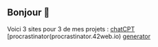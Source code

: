 ## Bonjour 👋

Voici 3 sites pour 3 de mes projets :
[chatCPT](chatCPT.great-site.net)
[procrastinator(procrastinator.42web.io)
[generator](generator.free.nf)
<!--
**Bastien-Project/Bastien-Project** is a ✨ _special_ ✨ repository because its `README.md` (this file) appears on your GitHub profile.

Here are some ideas to get you started:

- 🔭 I’m currently working on ...
- 🌱 I’m currently learning ...
- 👯 I’m looking to collaborate on ...
- 🤔 I’m looking for help with ...
- 💬 Ask me about ...
- 📫 How to reach me: ...
- 😄 Pronouns: ...
- ⚡ Fun fact: ...
-->
